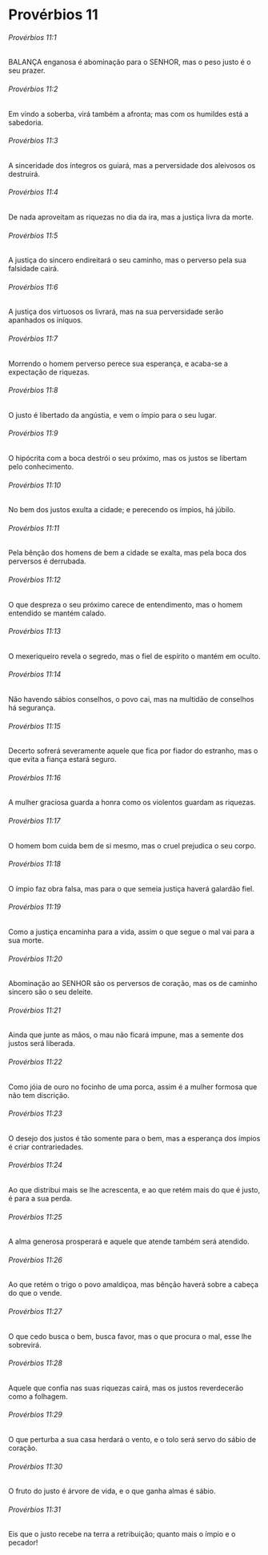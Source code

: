 # Provérbios 11

###### Provérbios 11:1

BALANÇA enganosa é abominação para o SENHOR, mas o peso justo é o seu prazer.

###### Provérbios 11:2

Em vindo a soberba, virá também a afronta; mas com os humildes está a sabedoria.

###### Provérbios 11:3

A sinceridade dos íntegros os guiará, mas a perversidade dos aleivosos os destruirá.

###### Provérbios 11:4

De nada aproveitam as riquezas no dia da ira, mas a justiça livra da morte.

###### Provérbios 11:5

A justiça do sincero endireitará o seu caminho, mas o perverso pela sua falsidade cairá.

###### Provérbios 11:6

A justiça dos virtuosos os livrará, mas na sua perversidade serão apanhados os iníquos.

###### Provérbios 11:7

Morrendo o homem perverso perece sua esperança, e acaba-se a expectação de riquezas.

###### Provérbios 11:8

O justo é libertado da angústia, e vem o ímpio para o seu lugar.

###### Provérbios 11:9

O hipócrita com a boca destrói o seu próximo, mas os justos se libertam pelo conhecimento.

###### Provérbios 11:10

No bem dos justos exulta a cidade; e perecendo os ímpios, há júbilo.

###### Provérbios 11:11

Pela bênção dos homens de bem a cidade se exalta, mas pela boca dos perversos é derrubada.

###### Provérbios 11:12

O que despreza o seu próximo carece de entendimento, mas o homem entendido se mantém calado.

###### Provérbios 11:13

O mexeriqueiro revela o segredo, mas o fiel de espírito o mantém em oculto.

###### Provérbios 11:14

Não havendo sábios conselhos, o povo cai, mas na multidão de conselhos há segurança.

###### Provérbios 11:15

Decerto sofrerá severamente aquele que fica por fiador do estranho, mas o que evita a fiança estará seguro.

###### Provérbios 11:16

A mulher graciosa guarda a honra como os violentos guardam as riquezas.

###### Provérbios 11:17

O homem bom cuida bem de si mesmo, mas o cruel prejudica o seu corpo.

###### Provérbios 11:18

O ímpio faz obra falsa, mas para o que semeia justiça haverá galardão fiel.

###### Provérbios 11:19

Como a justiça encaminha para a vida, assim o que segue o mal vai para a sua morte.

###### Provérbios 11:20

Abominação ao SENHOR são os perversos de coração, mas os de caminho sincero são o seu deleite.

###### Provérbios 11:21

Ainda que junte as mãos, o mau não ficará impune, mas a semente dos justos será liberada.

###### Provérbios 11:22

Como jóia de ouro no focinho de uma porca, assim é a mulher formosa que não tem discrição.

###### Provérbios 11:23

O desejo dos justos é tão somente para o bem, mas a esperança dos ímpios é criar contrariedades.

###### Provérbios 11:24

Ao que distribui mais se lhe acrescenta, e ao que retém mais do que é justo, é para a sua perda.

###### Provérbios 11:25

A alma generosa prosperará e aquele que atende também será atendido.

###### Provérbios 11:26

Ao que retém o trigo o povo amaldiçoa, mas bênção haverá sobre a cabeça do que o vende.

###### Provérbios 11:27

O que cedo busca o bem, busca favor, mas o que procura o mal, esse lhe sobrevirá.

###### Provérbios 11:28

Aquele que confia nas suas riquezas cairá, mas os justos reverdecerão como a folhagem.

###### Provérbios 11:29

O que perturba a sua casa herdará o vento, e o tolo será servo do sábio de coração.

###### Provérbios 11:30

O fruto do justo é árvore de vida, e o que ganha almas é sábio.

###### Provérbios 11:31

Eis que o justo recebe na terra a retribuição; quanto mais o ímpio e o pecador!

